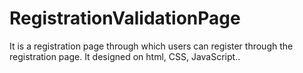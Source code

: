 # RegistrationValidationPage
It is a registration page through which users can register through the registration page.  It designed on html, CSS, JavaScript..


